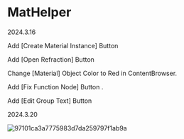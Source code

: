 # MatHelper

2024.3.16

Add [Create Material Instance] Button

Add [Open Refraction] Button

Change [Material] Object Color to Red in ContentBrowser.

Add [Fix Function Node] Button .

Add [Edit Group Text] Button

2024.3.20

![97101ca3a7775983d7da259797f1ab9a](https://github.com/AKaKLya/MatHelper/assets/67385510/5f1def74-a1ef-47fd-ac84-d84a7815f1d5)
